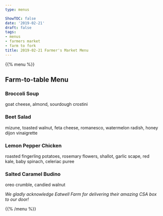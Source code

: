 ```yaml
---
type: menus

ShowTOC: false
date: '2019-02-21'
draft: false
tags:
- menus
- farmers market
- farm to fork
title: 2019-02-21 Farmer's Market Menu
---
```


{{% menu %}}

## Farm\-to\-table Menu

### Broccoli Soup

goat cheese, almond, sourdough crostini

### Beet Salad

mizune, toasted walnut, feta cheese, romanesco,
watermelon radish, honey dijon vinaigrette

### Lemon Pepper Chicken

roasted fingerling potatoes, rosemary flowers, shallot,
garlic scape, red kale, baby spinach, celeriac puree

### Salted Caramel Budino

oreo crumble, candied walnut


*We gladly acknowledge Eatwell Farm for*
*delivering their amazing CSA box to our door\!*

{{% /menu %}}
